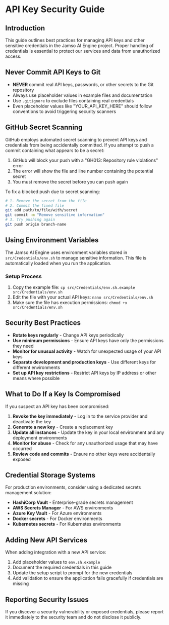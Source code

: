 # API Key Security Guide

## Introduction

This guide outlines best practices for managing API keys and other sensitive credentials in the Jamso AI Engine project. Proper handling of credentials is essential to protect our services and data from unauthorized access.

## Never Commit API Keys to Git

- **NEVER** commit real API keys, passwords, or other secrets to the Git repository
- Always use placeholder values in example files and documentation
- Use `.gitignore` to exclude files containing real credentials
- Even placeholder values like "YOUR_API_KEY_HERE" should follow conventions to avoid triggering security scanners

## GitHub Secret Scanning

GitHub employs automated secret scanning to prevent API keys and credentials from being accidentally committed. If you attempt to push a commit containing what appears to be a secret:

1. GitHub will block your push with a "GH013: Repository rule violations" error
2. The error will show the file and line number containing the potential secret
3. You must remove the secret before you can push again

To fix a blocked push due to secret scanning:

```bash
# 1. Remove the secret from the file
# 2. Commit the fixed file
git add path/to/file/with/secret
git commit -m "Remove sensitive information"
# 3. Try pushing again
git push origin branch-name
```

## Using Environment Variables

The Jamso AI Engine uses environment variables stored in `src/Credentials/env.sh` to manage sensitive information. This file is automatically loaded when you run the application.

### Setup Process

1. Copy the example file: `cp src/Credentials/env.sh.example src/Credentials/env.sh`
2. Edit the file with your actual API keys: `nano src/Credentials/env.sh`
3. Make sure the file has execution permissions: `chmod +x src/Credentials/env.sh`

## Security Best Practices

- **Rotate keys regularly** - Change API keys periodically
- **Use minimum permissions** - Ensure API keys have only the permissions they need
- **Monitor for unusual activity** - Watch for unexpected usage of your API keys
- **Separate development and production keys** - Use different keys for different environments
- **Set up API key restrictions** - Restrict API keys by IP address or other means where possible

## What to Do If a Key Is Compromised

If you suspect an API key has been compromised:

1. **Revoke the key immediately** - Log in to the service provider and deactivate the key
2. **Generate a new key** - Create a replacement key
3. **Update all instances** - Update the key in your local environment and any deployment environments
4. **Monitor for abuse** - Check for any unauthorized usage that may have occurred
5. **Review code and commits** - Ensure no other keys were accidentally exposed

## Credential Storage Systems

For production environments, consider using a dedicated secrets management solution:

- **HashiCorp Vault** - Enterprise-grade secrets management
- **AWS Secrets Manager** - For AWS environments
- **Azure Key Vault** - For Azure environments
- **Docker secrets** - For Docker environments
- **Kubernetes secrets** - For Kubernetes environments

## Adding New API Services

When adding integration with a new API service:

1. Add placeholder values to `env.sh.example`
2. Document the required credentials in this guide
3. Update the setup script to prompt for the new credentials
4. Add validation to ensure the application fails gracefully if credentials are missing

## Reporting Security Issues

If you discover a security vulnerability or exposed credentials, please report it immediately to the security team and do not disclose it publicly.

